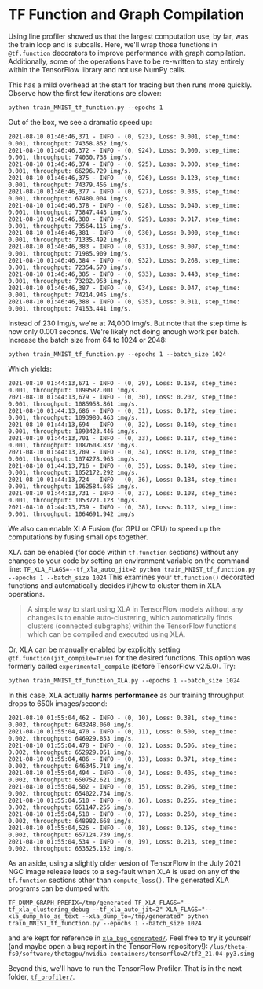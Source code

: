 # TF Function and Graph Compilation

Using line profiler showed us that the largest computation use, by far, was the train loop and is subcalls.  Here, we'll wrap those functions in `@tf.function` decorators to improve performance with graph compilation. Additionally, some of the operations have to be re-written to stay entirely within the TensorFlow library and not use NumPy calls.

This has a mild overhead at the start for tracing but then runs more quickly.  Observe how the first few iterations are slower:
```
python train_MNIST_tf_function.py --epochs 1
```
Out of the box, we see a dramatic speed up:
```
2021-08-10 01:46:46,371 - INFO - (0, 923), Loss: 0.001, step_time: 0.001, throughput: 74358.852 img/s.
2021-08-10 01:46:46,372 - INFO - (0, 924), Loss: 0.000, step_time: 0.001, throughput: 74030.738 img/s.
2021-08-10 01:46:46,374 - INFO - (0, 925), Loss: 0.000, step_time: 0.001, throughput: 66296.729 img/s.
2021-08-10 01:46:46,375 - INFO - (0, 926), Loss: 0.123, step_time: 0.001, throughput: 74379.456 img/s.
2021-08-10 01:46:46,377 - INFO - (0, 927), Loss: 0.035, step_time: 0.001, throughput: 67480.004 img/s.
2021-08-10 01:46:46,378 - INFO - (0, 928), Loss: 0.040, step_time: 0.001, throughput: 73847.443 img/s.
2021-08-10 01:46:46,380 - INFO - (0, 929), Loss: 0.017, step_time: 0.001, throughput: 73564.115 img/s.
2021-08-10 01:46:46,381 - INFO - (0, 930), Loss: 0.000, step_time: 0.001, throughput: 71335.492 img/s.
2021-08-10 01:46:46,383 - INFO - (0, 931), Loss: 0.007, step_time: 0.001, throughput: 71985.909 img/s.
2021-08-10 01:46:46,384 - INFO - (0, 932), Loss: 0.268, step_time: 0.001, throughput: 72354.570 img/s.
2021-08-10 01:46:46,385 - INFO - (0, 933), Loss: 0.443, step_time: 0.001, throughput: 73282.953 img/s.
2021-08-10 01:46:46,387 - INFO - (0, 934), Loss: 0.047, step_time: 0.001, throughput: 74214.945 img/s.
2021-08-10 01:46:46,388 - INFO - (0, 935), Loss: 0.011, step_time: 0.001, throughput: 74153.441 img/s.
```

Instead of 230 Img/s, we're at 74,000 Img/s.  But note that the step time is now only 0.001 seconds.  We're likely not doing enough work per batch.  Increase the batch size from 64 to 1024 or 2048:
```
python train_MNIST_tf_function.py --epochs 1 --batch_size 1024
```
Which yields:
```
2021-08-10 01:44:13,671 - INFO - (0, 29), Loss: 0.158, step_time: 0.001, throughput: 1099582.001 img/s.
2021-08-10 01:44:13,679 - INFO - (0, 30), Loss: 0.202, step_time: 0.001, throughput: 1085958.861 img/s.
2021-08-10 01:44:13,686 - INFO - (0, 31), Loss: 0.172, step_time: 0.001, throughput: 1093980.463 img/s.
2021-08-10 01:44:13,694 - INFO - (0, 32), Loss: 0.140, step_time: 0.001, throughput: 1093423.446 img/s.
2021-08-10 01:44:13,701 - INFO - (0, 33), Loss: 0.117, step_time: 0.001, throughput: 1087608.837 img/s.
2021-08-10 01:44:13,709 - INFO - (0, 34), Loss: 0.120, step_time: 0.001, throughput: 1074278.963 img/s.
2021-08-10 01:44:13,716 - INFO - (0, 35), Loss: 0.140, step_time: 0.001, throughput: 1052172.292 img/s.
2021-08-10 01:44:13,724 - INFO - (0, 36), Loss: 0.184, step_time: 0.001, throughput: 1062584.685 img/s.
2021-08-10 01:44:13,731 - INFO - (0, 37), Loss: 0.108, step_time: 0.001, throughput: 1053721.123 img/s.
2021-08-10 01:44:13,739 - INFO - (0, 38), Loss: 0.112, step_time: 0.001, throughput: 1064691.942 img/s
```

We also can enable XLA Fusion (for GPU or CPU) to speed up the computations by fusing small ops together.  

XLA can be enabled (for code within `tf.function` sections) without any changes to your code by setting an environment variable on the command line:
`TF_XLA_FLAGS=--tf_xla_auto_jit=2 python train_MNIST_tf_function.py --epochs 1 --batch_size 1024`
This examines your `tf.function()` decorated functions and automatically decides if/how to cluster them in XLA operations.
> A simple way to start using XLA in TensorFlow models without any changes is to enable auto-clustering, which automatically finds clusters (connected subgraphs) within the TensorFlow functions which can be compiled and executed using XLA. 

Or, XLA can be manually enabled by explicitly setting `@tf.function(jit_compile=True)` for the desired functions. This option was formerly called `experimental_compile` (before TensorFlow v2.5.0). Try:
```
python train_MNIST_tf_function_XLA.py --epochs 1 --batch_size 1024
```

In this case, XLA actually **harms performance** as our training throughput drops to 650k images/second:
```
2021-08-10 01:55:04,462 - INFO - (0, 10), Loss: 0.381, step_time: 0.002, throughput: 643248.060 img/s.
2021-08-10 01:55:04,470 - INFO - (0, 11), Loss: 0.500, step_time: 0.002, throughput: 646929.853 img/s.
2021-08-10 01:55:04,478 - INFO - (0, 12), Loss: 0.506, step_time: 0.002, throughput: 652929.051 img/s.
2021-08-10 01:55:04,486 - INFO - (0, 13), Loss: 0.371, step_time: 0.002, throughput: 646345.718 img/s.
2021-08-10 01:55:04,494 - INFO - (0, 14), Loss: 0.405, step_time: 0.002, throughput: 650752.621 img/s.
2021-08-10 01:55:04,502 - INFO - (0, 15), Loss: 0.296, step_time: 0.002, throughput: 654022.734 img/s.
2021-08-10 01:55:04,510 - INFO - (0, 16), Loss: 0.255, step_time: 0.002, throughput: 651147.255 img/s.
2021-08-10 01:55:04,518 - INFO - (0, 17), Loss: 0.250, step_time: 0.002, throughput: 648982.668 img/s.
2021-08-10 01:55:04,526 - INFO - (0, 18), Loss: 0.195, step_time: 0.002, throughput: 657124.739 img/s.
2021-08-10 01:55:04,534 - INFO - (0, 19), Loss: 0.213, step_time: 0.002, throughput: 653525.152 img/s.
```

As an aside, using a slightly older vesion of TensorFlow in the July 2021 NGC image release leads to a seg-fault when XLA is used on any of the `tf.function` sections other than `compute_loss()`. The generated XLA programs can be dumped with:
```
TF_DUMP_GRAPH_PREFIX=/tmp/generated TF_XLA_FLAGS="--tf_xla_clustering_debug --tf_xla_auto_jit=2" XLA_FLAGS="--xla_dump_hlo_as_text --xla_dump_to=/tmp/generated" python train_MNIST_tf_function.py --epochs 1 --batch_size 1024
```
and are kept for reference in [`xla_bug_generated/`](./xla_bug_generated/). Feel free to try it yourself (and maybe open a bug report in the TensorFlow repository!): 
`/lus/theta-fs0/software/thetagpu/nvidia-containers/tensorflow2/tf2_21.04-py3.simg`

Beyond this, we'll have to run the TensorFlow Profiler.  That is in the next folder, [`tf_profiler/`](../tf_profiler/).

